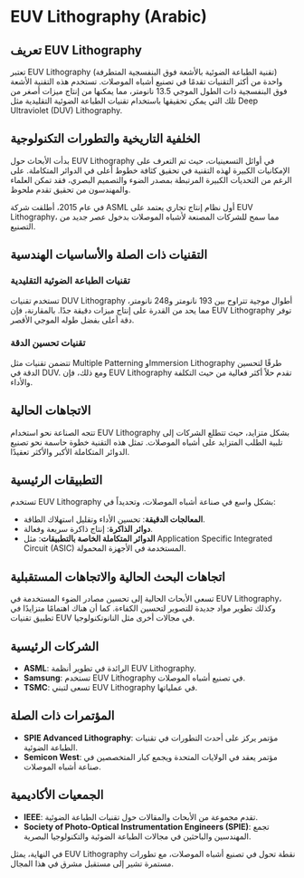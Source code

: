 # EUV Lithography (Arabic)

## تعريف EUV Lithography

تعتبر EUV Lithography (تقنية الطباعة الضوئية بالأشعة فوق البنفسجية المتطرفة) واحدة من أكثر التقنيات تقدمًا في تصنيع أشباه الموصلات. تستخدم هذه التقنية الأشعة فوق البنفسجية ذات الطول الموجي 13.5 نانومتر، مما يمكنها من إنتاج ميزات أصغر من تلك التي يمكن تحقيقها باستخدام تقنيات الطباعة الضوئية التقليدية مثل Deep Ultraviolet (DUV) Lithography.

## الخلفية التاريخية والتطورات التكنولوجية

بدأت الأبحاث حول EUV Lithography في أوائل التسعينيات، حيث تم التعرف على الإمكانيات الكبيرة لهذه التقنية في تحقيق كثافة خطوط أعلى في الدوائر المتكاملة. على الرغم من التحديات الكبيرة المرتبطة بمصدر الضوء والتصميم البصري، فقد تمكن العلماء والمهندسون من تحقيق تقدم ملحوظ.

في عام 2015، أطلقت شركة ASML أول نظام إنتاج تجاري يعتمد على EUV Lithography، مما سمح للشركات المصنعة لأشباه الموصلات بدخول عصر جديد من التصنيع.

## التقنيات ذات الصلة والأساسيات الهندسية

### تقنيات الطباعة الضوئية التقليدية

تستخدم تقنيات DUV Lithography أطوال موجية تتراوح بين 193 نانومتر و248 نانومتر، مما يحد من القدرة على إنتاج ميزات دقيقة جدًا. بالمقارنة، فإن EUV Lithography توفر دقة أعلى بفضل طوله الموجي الأقصر.

### تقنيات تحسين الدقة

تتضمن تقنيات مثل Multiple Patterning وImmersion Lithography طرقًا لتحسين الدقة في DUV. ومع ذلك، فإن EUV Lithography تقدم حلاً أكثر فعالية من حيث التكلفة والأداء.

## الاتجاهات الحالية

تتجه الصناعة نحو استخدام EUV Lithography بشكل متزايد، حيث تتطلع الشركات إلى تلبية الطلب المتزايد على أشباه الموصلات. تمثل هذه التقنية خطوة حاسمة نحو تصنيع الدوائر المتكاملة الأكبر والأكثر تعقيدًا.

## التطبيقات الرئيسية

تستخدم EUV Lithography بشكل واسع في صناعة أشباه الموصلات، وتحديداً في:

- **المعالجات الدقيقة**: تحسين الأداء وتقليل استهلاك الطاقة.
- **دوائر الذاكرة**: إنتاج ذاكرة سريعة وفعالة.
- **الدوائر المتكاملة الخاصة بالتطبيقات**: مثل Application Specific Integrated Circuit (ASIC) المستخدمة في الأجهزة المحمولة.

## اتجاهات البحث الحالية والاتجاهات المستقبلية

تسعى الأبحاث الحالية إلى تحسين مصادر الضوء المستخدمة في EUV Lithography، وكذلك تطوير مواد جديدة للتصوير لتحسين الكفاءة. كما أن هناك اهتمامًا متزايدًا في تطبيق تقنيات EUV في مجالات أخرى مثل النانوتكنولوجيا.

## الشركات الرئيسية

- **ASML**: الرائدة في تطوير أنظمة EUV Lithography.
- **Samsung**: تستخدم EUV Lithography في تصنيع أشباه الموصلات.
- **TSMC**: تسعى لتبني EUV Lithography في عملياتها.

## المؤتمرات ذات الصلة

- **SPIE Advanced Lithography**: مؤتمر يركز على أحدث التطورات في تقنيات الطباعة الضوئية.
- **Semicon West**: مؤتمر يعقد في الولايات المتحدة ويجمع كبار المتخصصين في صناعة أشباه الموصلات.

## الجمعيات الأكاديمية

- **IEEE**: تقدم مجموعة من الأبحاث والمقالات حول تقنيات الطباعة الضوئية.
- **Society of Photo-Optical Instrumentation Engineers (SPIE)**: تجمع المهندسين والباحثين في مجالات الطباعة الضوئية والتكنولوجيا البصرية.

في النهاية، يمثل EUV Lithography نقطة تحول في تصنيع أشباه الموصلات، مع تطورات مستمرة تشير إلى مستقبل مشرق في هذا المجال.
